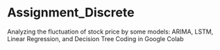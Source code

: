 # Assignment_Discrete
Analyzing the fluctuation of stock price by some models: ARIMA, LSTM,  Linear Regression, and Decision Tree
Coding in Google Colab
